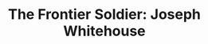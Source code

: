 ---
path: '/josephWhitehouse'
image: 'josephWhitehouse'
title: 'The Frontier Soldier: Joseph Whitehouse'
shorttext: ''
text: 'Dance with French ladies, hunt bears, and treaty with Indians as a soldier on the Lewis and Clark Expedition.'
storymapurl: 'https://uploads.knightlab.com/storymapjs/bc2171fd2dc65da8b99c6c013d2dc670/whitehouse/index.html'
---
